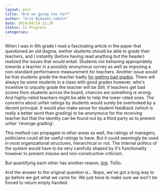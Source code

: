 ```yaml
---
layout: post
title: "Are we going too far?"
author: "Erik Bj&auml;reholt"
date: 2014/04/14 21:39
status: In Progress
categories: 
---
```


When I was in 9th grade I read a fascinating article in the paper that questioned an old dogma, wether students should be able to grade their teachers, and I instantly (before having read anything but the header) realized the issues that would entail. Students not behaving appropriately towards a teacher in a possibly anonymous survey as well as imposing a non-standard performance measurement for teachers. Another issue would be that students grade the teacher badly [for getting bad grades](http://www.macleans.ca/education/uniandcollege/students-get-revenge-for-bad-grades/). There will always be some students in a class with good grades however, who's incentive to unjustly grade the teacher will be 
Still, if teachers get bad scores from students across the board, chances are something is wrong. And highly-rated teachers might be able to help the lower-rated ones. The concerns about unfair ratings by students would surely be overlooked by a decent principal. It would also make sense for student feedback (which is really a better word than grading) to be anonymous for the receiving teacher but that the identity can be found out by a third party as to prevent unfair 'revenge grading'.

This method can propagate in other areas as well, the ratings of managers, politicians could all be useful ratings to have. But it could seemingly be used in most organizational structures, hierarchical or not. The internal politics of the system would have to be very carefully shaped by it's functionality however to prevent misuse and non-constructive criticism. 

But quantifying each other has another reason, [link](http://www.forbes.com/sites/parmyolson/2014/04/17/the-quantified-other-nest-and-fitbit-chase-a-lucrative-side-business/). ToDo.

And the answer to the original question is...
Nope, we've got a long way to go before we got what we came for. We just have to make sure we won't be forced to return empty handed.
